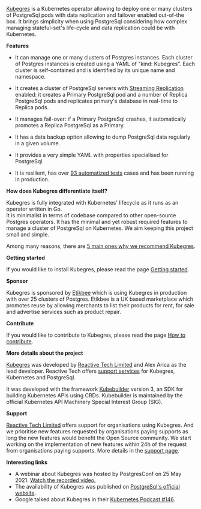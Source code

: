 [Kubegres](https://www.kubegres.io/) is a Kubernetes operator allowing to deploy one or many clusters of PostgreSql pods with data
replication and failover enabled out-of-the box. It brings simplicity when using PostgreSql considering how complex managing
stateful-set's life-cycle and data replication could be with Kubernetes.

**Features**

* It can manage one or many clusters of Postgres instances.
  Each cluster of Postgres instances is created using a YAML of "kind: Kubegres". Each cluster is self-contained and is
  identified by its unique name and namespace.

* It creates a cluster of PostgreSql servers with [Streaming Replication](https://wiki.postgresql.org/wiki/Streaming_Replication) enabled: it creates a Primary PostgreSql pod and a
  number of Replica PostgreSql pods and replicates primary's database in real-time to Replica pods.

* It manages fail-over: if a Primary PostgreSql crashes, it automatically promotes a Replica PostgreSql as a Primary.

* It has a data backup option allowing to dump PostgreSql data regularly in a given volume.

* It provides a very simple YAML with properties specialised for PostgreSql.

* It is resilient, has over [93 automatized tests](https://github.com/reactive-tech/kubegres/tree/main/internal/test) cases and
  has been running in production.


**How does Kubegres differentiate itself?**

Kubegres is fully integrated with Kubernetes' lifecycle as it runs as an operator written in Go.  
It is minimalist in terms of codebase compared to other open-source Postgres operators. It has the minimal and
yet robust required features to manage a cluster of PostgreSql on Kubernetes. We aim keeping this project small and simple.

Among many reasons, there are [5 main ones why we recommend Kubegres](https://www.kubegres.io/#kubegres_compared).

**Getting started**

If you would like to install Kubegres, please read the page [Getting started](http://www.kubegres.io/doc/getting-started.html).

**Sponsor**

Kubegres is sponsored by [Etikbee](https://www.etikbee.com) 
which is using Kubegres in production with over 25 clusters of Postgres.
Etikbee is a UK based marketplace which promotes reuse by allowing merchants 
to list their products for rent, for sale and advertise services such as product repair.

**Contribute**

If you would like to contribute to Kubegres, please read the page [How to contribute](http://www.kubegres.io/contribute/).

**More details about the project**

[Kubegres](https://www.kubegres.io/) was developed by [Reactive Tech Limited](https://www.reactive-tech.io/)  and Alex
Arica as the lead developer. Reactive Tech offers [support services](https://www.kubegres.io/support/) for Kubegres,
Kubernetes and PostgreSql.

It was developed with the framework [Kubebuilder](https://book.kubebuilder.io/) version 3, an SDK for building Kubernetes
APIs using CRDs. Kubebuilder is maintained by the official Kubernetes API Machinery Special Interest Group (SIG).

**Support**

[Reactive Tech Limited](https://www.reactive-tech.io/) offers support for organisations using Kubegres. And we prioritise
new features requested by organisations paying supports as long the new features would benefit the Open Source community.
We start working on the implementation of new features within 24h of the request from organisations paying supports.
More details in the [support page](https://www.kubegres.io/support/).

**Interesting links**
* A webinar about Kubegres was hosted by PostgresConf on 25 May 2021. [Watch the recorded video.](https://postgresconf.org/conferences/2021_Postgres_Conference_Webinars/program/proposals/creating-a-resilient-postgresql-cluster-with-kubegres)
* The availability of Kubegres was published on [PostgreSql's official website](https://www.postgresql.org/about/news/kubegres-is-available-as-open-source-2197/).
* Google talked about Kubegres in their [Kubernetes Podcast #146](https://kubernetespodcast.com/episode/146-kubernetes-1.21/).
